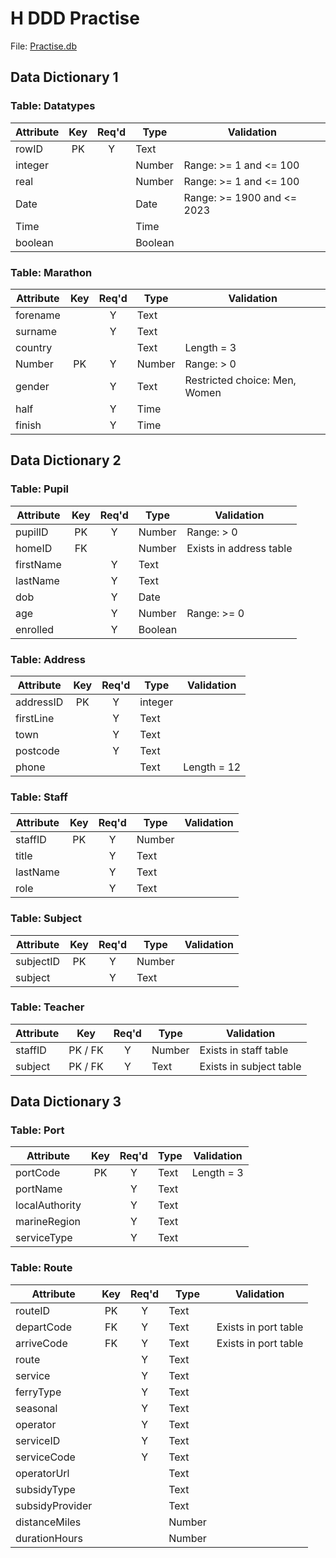 # H DDD Practise


File: [Practise.db](../../../n5-cs/ddd/N5-DDD-Practise/assets/Practise.db "Download file")


## Data Dictionary 1

### Table: Datatypes

| Attribute | Key   | Req'd | Type    | Validation |
| --------- | :---: | :---: | ----    | ---------- |
| rowID     | PK    | Y     | Text    | |
| integer   |       |       | Number  | Range: >= 1 and <= 100 |
| real      |       |       | Number  | Range: >= 1 and <= 100 |
| Date      |       |       | Date    | Range: >= 1900 and <= 2023 |
| Time      |       |       | Time    | |
| boolean   |       |       | Boolean | |


### Table: Marathon

| Attribute | Key   | Req'd | Type   | Validation |
| --------- | :---: | :---: | ----   | ---------- |
| forename  |       | Y     | Text   | |
| surname   |       | Y     | Text   | |
| country   |       |       | Text   | Length = 3 |
| Number    | PK    | Y     | Number | Range: > 0 |
| gender    |       | Y     | Text   | Restricted choice: Men, Women |
| half      |       | Y     | Time   | |
| finish    |       | Y     | Time   | |


## Data Dictionary 2

### Table: Pupil

| Attribute | Key   | Req'd | Type    | Validation |
| --------- | :---: | :---: | ----    | ---------- |
| pupilID   | PK    | Y     | Number  | Range: > 0 |
| homeID    | FK    |       | Number  | Exists in address table |
| firstName |       | Y     | Text    | |
| lastName  |       | Y     | Text    | |
| dob       |       | Y     | Date    | |
| age       |       | Y     | Number  | Range: >= 0 |
| enrolled  |       | Y     | Boolean | |


### Table: Address

| Attribute | Key   | Req'd | Type    | Validation |
| --------- | :---: | :---: | ----    | ---------- |
| addressID | PK    | Y     | integer | |
| firstLine |       | Y     | Text    | |
| town      |       | Y     | Text    | |
| postcode  |       | Y     | Text    | |
| phone     |       |       | Text    | Length = 12 |


### Table: Staff

| Attribute | Key   | Req'd | Type   | Validation |
| --------- | :---: | :---: | ----   | ---------- |
| staffID   | PK    | Y     | Number | |
| title     |       | Y     | Text   | |
| lastName  |       | Y     | Text   | |
| role      |       | Y     | Text   | |


### Table: Subject

| Attribute | Key   | Req'd | Type   | Validation |
| --------- | :---: | :---: | ----   | ---------- |
| subjectID | PK    | Y     | Number | |
| subject   |       | Y     | Text   | |


### Table: Teacher

| Attribute | Key     | Req'd | Type   | Validation |
| --------- | :---:   | :---: | ----   | ---------- |
| staffID   | PK / FK | Y     | Number | Exists in staff table |
| subject   | PK / FK | Y     | Text   | Exists in subject table |


## Data Dictionary 3

### Table: Port

| Attribute      | Key   | Req'd | Type | Validation |
| ---------      | :---: | :---: | ---- | ---------- |
| portCode       | PK    | Y     | Text | Length = 3 |
| portName       |       | Y     | Text | |
| localAuthority |       | Y     | Text | |
| marineRegion   |       | Y     | Text | |
| serviceType    |       | Y     | Text | |


### Table: Route

| Attribute       | Key   | Req'd | Type   | Validation |
| ---------       | :---: | :---: | ----   | ---------- |
| routeID         | PK    | Y     | Text   | |
| departCode      | FK    | Y     | Text   | Exists in port table |
| arriveCode      | FK    | Y     | Text   | Exists in port table |
| route           |       | Y     | Text   | |
| service         |       | Y     | Text   | |
| ferryType       |       | Y     | Text   | |
| seasonal        |       | Y     | Text   | |
| operator        |       | Y     | Text   | |
| serviceID       |       | Y     | Text   | |
| serviceCode     |       | Y     | Text   | |
| operatorUrl     |       |       | Text   | |
| subsidyType     |       |       | Text   | |
| subsidyProvider |       |       | Text   | |
| distanceMiles   |       |       | Number | |
| durationHours   |       |       | Number | |
